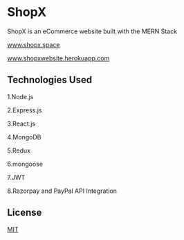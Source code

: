 # ShopX

ShopX is an eCommerce website built with the MERN Stack

www.shopx.space

www.shopxwebsite.herokuapp.com

## Technologies Used

1.Node.js

2.Express.js

3.React.js

4.MongoDB

5.Redux

6.mongoose

7.JWT

8.Razorpay and PayPal API Integration



## License
[MIT](https://choosealicense.com/licenses/mit/)
